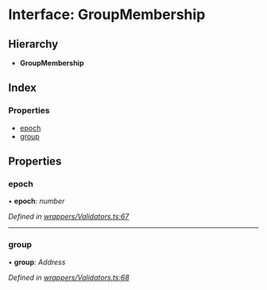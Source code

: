 # Interface: GroupMembership

## Hierarchy

* **GroupMembership**

## Index

### Properties

* [epoch](_wrappers_validators_.groupmembership.md#epoch)
* [group](_wrappers_validators_.groupmembership.md#group)

## Properties

###  epoch

• **epoch**: *number*

*Defined in [wrappers/Validators.ts:67](https://github.com/celo-org/celo-monorepo/blob/master/packages/sdk/contractkit/src/wrappers/Validators.ts#L67)*

___

###  group

• **group**: *Address*

*Defined in [wrappers/Validators.ts:68](https://github.com/celo-org/celo-monorepo/blob/master/packages/sdk/contractkit/src/wrappers/Validators.ts#L68)*
